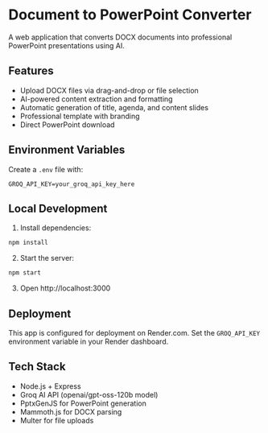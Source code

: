 # Document to PowerPoint Converter

A web application that converts DOCX documents into professional PowerPoint presentations using AI.

## Features

- Upload DOCX files via drag-and-drop or file selection
- AI-powered content extraction and formatting
- Automatic generation of title, agenda, and content slides
- Professional template with branding
- Direct PowerPoint download

## Environment Variables

Create a `.env` file with:

```
GROQ_API_KEY=your_groq_api_key_here
```

## Local Development

1. Install dependencies:
```bash
npm install
```

2. Start the server:
```bash
npm start
```

3. Open http://localhost:3000

## Deployment

This app is configured for deployment on Render.com. Set the `GROQ_API_KEY` environment variable in your Render dashboard.

## Tech Stack

- Node.js + Express
- Groq AI API (openai/gpt-oss-120b model)
- PptxGenJS for PowerPoint generation
- Mammoth.js for DOCX parsing
- Multer for file uploads